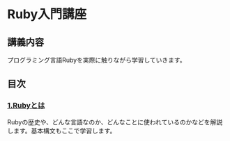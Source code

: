 # Ruby入門講座

## 講義内容

プログラミング言語Rubyを実際に触りながら学習していきます。

## 目次

### [1.Rubyとは](1-what-is-ruby/)

Rubyの歴史や、どんな言語なのか、どんなことに使われているのかなどを解説します。基本構文もここで学習します。
